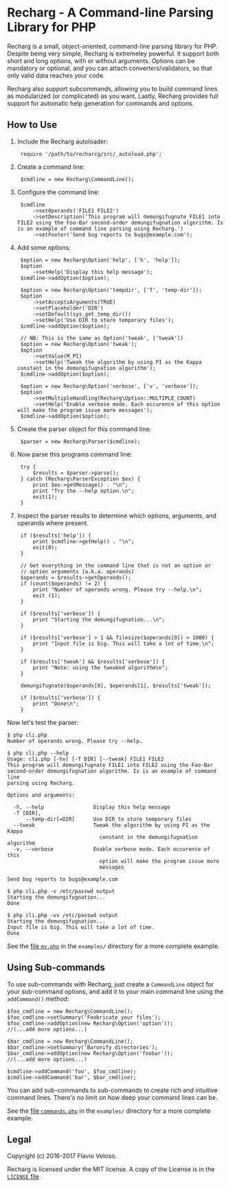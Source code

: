 Recharg - A Command-line Parsing Library for PHP
================================================

Recharg is a small, object-oriented, command-line parsing library for
PHP. Despite being very simple, Recharg is extremeley powerful. It support
both short and long options, with or without arguments. Options can be
mandatory or optional, and you can attach converters/validators, so that
only valid data reaches your code.

Recharg also support subcommands, allowing you to build command lines as
modularized (or complicated) as you want. Lastly, Recharg provides full
support for automatic help generation for commands and options.


How to Use
----------

1. Include the Recharg autoloader:

        require '/path/to/recharcg/src/_autoload.php';

2. Create a command line:

        $cmdline = new Recharg\CommandLine();

3. Configure the command line:

        $cmdline
            ->setOperands('FILE1 FILE2')
            ->setDescription('This program will demungifugnate FILE1 into FILE2 using the Foo-Bar second-order demungifugnation algorithm. Is is an example of command line parsing using Recharg.')
            ->setFooter('Send bug reports to bugs@example.com');

4. Add some options:

        $option = new Recharg\Option('help', ['h', 'help']);
        $option
            ->setHelp('Display this help message');
        $cmdline->addOption($option);

        $option = new Recharg\Option('tempdir', ['T', 'temp-dir']);
        $option
            ->setAcceptsArguments(TRUE)
            ->setPlaceholder('DIR')
            ->setDefault(sys_get_temp_dir())
            ->setHelp('Use DIR to store temporary files');
        $cmdline->addOption($option);

		// NB: This is the same as Option('tweak', ['tweak'])
		$option = new Recharg\Option('tweak');
		$option
			->setValue(M_PI)
			->setHelp('Tweak the algorithm by using PI as the Kappa constant in the demungifugnation algorithm');
		$cmdline->addOption($option);

        $option = new Recharg\Option('verbose', ['v', 'verbose']);
        $option
            ->setMultipleHandling(Recharg\Option::MULTIPLE_COUNT)
            ->setHelp('Enable verbose mode. Each occurence of this option will make the program issue more messages');
        $cmdline->addOption($option);

5. Create the parser object for this command line:

        $parser = new Recharg\Parser($cmdline);

6. Now parse this programs command line:

        try {
            $results = $parser->parse();
        } catch (Recharg\ParserException $ex) {
            print $ex->getMessage() . "\n";
            print "Try the --help option.\n";
            exit(1);
        }

7. Inspect the parser results to determine which options, arguments, and
   operands where present.

        if ($results['help']) {
            print $cmdline->getHelp() . "\n";
            exit(0);
        }

        // Get everything in the command line that is not an option or
        // option arguments (a.k.a. operands)
        $operands = $results->getOperands();
        if (count($operands) != 2) {
            print "Number of operands wrong. Please try --help.\n";
            exit (1);
        }

        if ($results['verbose']) {
            print "Starting the demungifugnation...\n";
        }

        if ($results['verbose'] > 1 && filesize($operands[0]) > 1000) {
            print "Input file is big. This will take a lot of time.\n";
        }

		if ($results['tweak'] && $results['verbose']) {
            print "Note: using the tweaked algorithm\n";
		}

        demungifugnate($operands[0], $operands[1], $results['tweak']);

        if ($results['verbose']) {
            print "Done\n";
        }

Now let's test the parser:

	$ php cli.php
    Number of operands wrong. Please try --help.

	$ php cli.php --help
	Usage: cli.php [-hv] [-T DIR] [--tweak] FILE1 FILE2
	This program will demungifugnate FILE1 into FILE2 using the Foo-Bar
	second-order demungifugnation algorithm. Is is an example of command line
	parsing using Recharg.

	Options and arguments:

	  -h, --help                Display this help message
      -T [DIR],
          --temp-dir[=DIR]      Use DIR to store temporary files
	  --tweak                   Tweak the algorithm by using PI as the Kappa
                                  constant in the demungifugnation algorithm
	  -v, --verbose             Enable verbose mode. Each occurence of this
                         		  option will make the program issue more
								  messages

	Send bug reports to bugs@example.com

	$ php cli.php -v /etc/passwd output
	Starting the demungifugnation...
	Done

	$ php cli.php -vv /etc/passwd output
	Starting the demungifugnation...
	Input file is big. This will take a lot of time.
	Done

See the [file `mv.php`](examples/mv.php) in the `examples/` directory for a
more complete example.


Using Sub-commands
------------------

To use sub-commands with Recharg, just create a `CommandLine` object for
your sub-command options, and add it to your main command line using the
`addCommand()` method:

    $foo_cmdline = new Recharg\CommandLine();
	$foo_cmdline->setSummary('Foobricate your files');
	$foo_cmdline->addOption(new Recharg\Option('option'));
	//(...add more options...)

    $bar_cmdline = new Recharg\CommandLine();
	$bar_cmdline->setSummary('Baronify directories');
	$bar_cmdline->addOption(new Recharg\Option('foobar'));
	//(...add more options...)

    $cmdline->addCommand('foo', $foo_cmdline);
    $cmdline->addCommand('bar', $bar_cmdline);

You can add sub-commands to sub-commands to create rich and intuitive
command lines. There's no limit on how deep your command lines can be.

See the [file `commands.php`](examples/commands.php) in the `examples/`
directory for a more complete example.


Legal
-----

Copyright (c) 2016-2017 Flavio Veloso.

Recharg is licensed under the MIT license. A copy of the License is in the
[`LICENSE` file](LICENSE).
